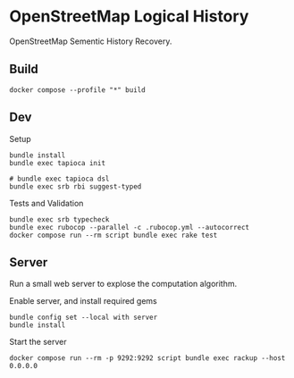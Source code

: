 # OpenStreetMap Logical History

OpenStreetMap Sementic History Recovery.

## Build
```
docker compose --profile "*" build
```

## Dev

Setup
```
bundle install
bundle exec tapioca init

# bundle exec tapioca dsl
bundle exec srb rbi suggest-typed
```

Tests and Validation
```
bundle exec srb typecheck
bundle exec rubocop --parallel -c .rubocop.yml --autocorrect
docker compose run --rm script bundle exec rake test
```

## Server

Run a small web server to explose the computation algorithm.

Enable server, and install required gems
```
bundle config set --local with server
bundle install
```

Start the server
```
docker compose run --rm -p 9292:9292 script bundle exec rackup --host 0.0.0.0
```
